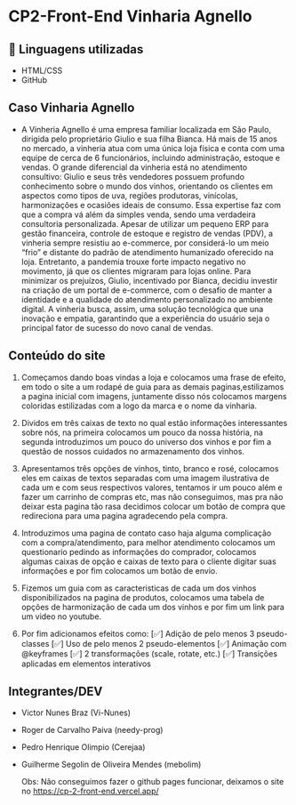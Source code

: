 # CP2-Front-End Vinharia Agnello

## 🚀 Linguagens utilizadas
 - HTML/CSS
 - GitHub

## Caso Vinharia Agnello
 - A Vinheria Agnello é uma empresa familiar localizada em São Paulo, dirigida pelo proprietário Giulio e sua filha Bianca. Há mais de 15 anos no mercado, a vinheria atua com uma única loja física e conta com uma equipe de cerca de 6 funcionários, incluindo administração, estoque e vendas.
 O grande diferencial da vinheria está no atendimento consultivo: Giulio e seus três vendedores possuem profundo conhecimento sobre o mundo dos vinhos, orientando os clientes em aspectos como tipos de uva, regiões produtoras, vinícolas, harmonizações e ocasiões ideais de consumo. Essa expertise faz com que a compra vá além da simples venda, sendo uma verdadeira consultoria personalizada.
 Apesar de utilizar um pequeno ERP para gestão financeira, controle de estoque e registro de vendas (PDV), a vinheria sempre resistiu ao e-commerce, por considerá-lo um meio “frio” e distante do padrão de atendimento humanizado oferecido na loja.
 Entretanto, a pandemia trouxe forte impacto negativo no movimento, já que os clientes migraram para lojas online. Para minimizar os prejuízos, Giulio, incentivado por Bianca, decidiu investir na criação de um portal de e-commerce, com o desafio de manter a identidade e a qualidade do atendimento personalizado no ambiente digital.
 A vinheria busca, assim, uma solução tecnológica que una inovação e empatia, garantindo que a experiência do usuário seja o principal fator de sucesso do novo canal de vendas.

## Conteúdo do site

 1. Começamos dando boas vindas a loja e colocamos uma frase de efeito, em todo o site a um rodapé de guia para as demais paginas,estilizamos a pagina inicial com imagens, juntamente disso nós colocamos margens coloridas estilizadas com a logo da marca e o nome da vinharia.

 2. Dividos em três caixas de texto no qual estão informações interessantes sobre nós, na primeira colocamos um pouco da nossa história, na segunda introduzimos um pouco do universo dos vinhos e por fim a questão de nossos cuidados no armazenamento dos vinhos.

 3. Apresentamos três opções de vinhos, tinto, branco e rosé, colocamos eles em caixas de textos separadas com uma imagem ilustrativa de cada um e com seus respectivos valores, tentamos ir um pouco além e fazer um carrinho de compras etc, mas não conseguimos, mas pra não deixar esta pagina tão rasa decidimos colocar um botão de compra que redireciona para uma pagina agradecendo pela compra.

 4. Introduzimos uma pagina de contato caso haja alguma complicação com a compra/atendimento, para melhor atendimento colocamos um questionario pedindo as informações do comprador, colocamos algumas caixas de opção e caixas de texto para o cliente digitar suas informações e por fim colocamos um botão de envio.

 5. Fizemos um guia com as caracteristicas de cada um dos vinhos disponibilizados na pagina de produtos, colocamos uma tabela de opções de harmonização de cada um dos vinhos e por fim um link para um video no youtube.

 6. Por fim adicionamos efeitos como:
[✅] Adição de pelo menos 3 pseudo-classes
[✅] Uso de pelo menos 2 pseudo-elementos
[✅] Animação com @keyframes
[✅] 2 transformações (scale, rotate, etc.)
[✅] Transições aplicadas em elementos interativos

## Integrantes/DEV
 
 - Victor Nunes Braz (Vi-Nunes)
 - Roger de Carvalho Paiva (needy-prog)
 - Pedro Henrique Olimpio (Cerejaa)
 - Guilherme Segolin de Oliveira Mendes (mebolim)

   Obs: Não conseguimos fazer o github pages funcionar, deixamos o site no https://cp-2-front-end.vercel.app/
